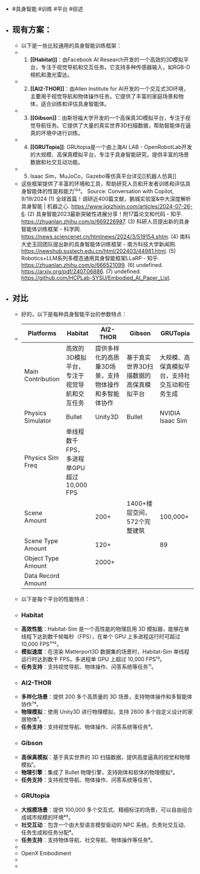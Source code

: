 - #具身智能 #训练 #平台 #综述
- ## 现有方案：
	- 以下是一些比较通用的具身智能训练框架：
	- 1. **[[Habitat]]**：由Facebook AI Research开发的一个高效的3D模拟平台，专注于视觉导航和交互任务。它支持多种传感器输入，如RGB-D相机和激光雷达。
	- 2. **[[AI2-THOR]]**：由Allen Institute for AI开发的一个交互式3D环境，主要用于视觉导航和物体操作任务。它提供了丰富的家庭场景和物体，适合训练和评估具身智能体。
	- 3. **[[Gibson]]**：由斯坦福大学开发的一个高保真3D模拟平台，专注于视觉导航任务。它提供了大量的真实世界3D扫描数据，帮助智能体在逼真的环境中进行训练。
	- 4. **[[GRUTopia]]**: GRUtopia是一个由上海AI LAB - OpenRobotLab开发的大规模、高保真模拟平台，专注于具身智能研究，提供丰富的场景数据和社交互动功能。
	- 5. Isaac Sim，MuJoCo，Gazebo等仿真平台详见[[机器人仿真]]
	- 这些框架提供了丰富的环境和工具，帮助研究人员和开发者训练和评估具身智能体的性能和能力¹²³。
	  Source: Conversation with Copilot, 9/19/2024
	  (1) 全球首篇！调研近400篇文献，鹏城实验室&中大深度解析具身智能 | 机器之心. https://www.jiqizhixin.com/articles/2024-07-26-6.
	  (2) 具身智能2023最新突破性进展分享！附17篇论文和代码 - 知乎. https://zhuanlan.zhihu.com/p/669226987.
	  (3) 科研人员提出新的具身智能体训练框架 - 科学网. https://news.sciencenet.cn/htmlnews/2024/3/519154.shtm.
	  (4) 南科大史玉回团队提出新的具身智能体训练框架 - 南方科技大学新闻网. https://newshub.sustech.edu.cn/html/202403/44981.html.
	  (5) Robotics+LLM系列多模态通用具身智能框架LLaRP - 知乎. https://zhuanlan.zhihu.com/p/666521099.
	  (6) undefined. https://arxiv.org/pdf/2407.06886.
	  (7) undefined. https://github.com/HCPLab-SYSU/Embodied_AI_Paper_List.
- ## 对比
	- 好的，以下是每种具身智能平台的参数特点：
	- | Platforms | Habitat | AI2-THOR | Gibson | GRUTopia |
	  |-|-|-|-|-|
	  | Main Contribution | 高效的3D模拟平台，专注于视觉导航和交互任务 | 提供多样化的高质量3D场景，支持物体操作和多智能体协作 | 基于真实世界3D扫描数据的高保真模拟平台 | 大规模、高保真模拟平台，支持社交互动和任务生成 |
	  | Physics Simulator | Bullet | Unity3D | Bullet | NVIDIA Isaac Sim |
	  | Physics Sim Freq | 单线程数千FPS，多进程单GPU超过10,000 FPS |  |  |  |
	  | Scene Amount |  | 200+ | 1400+楼层空间，572个完整建筑 | 100,000+ |
	  | Scene Type Amount |  | 120+ |  | 89 |
	  | Object Type Amount |  | 2000+ |  |  |
	  | Data Record Amount |  |  |  |  |
	- 以下是每个平台的性能特点：
	- ### Habitat
	- **高效性能**：Habitat-Sim 是一个高性能的物理启用 3D 模拟器，能够在单线程下达到数千帧每秒（FPS），在单个 GPU 上多进程运行时可超过 10,000 FPS¹¹¹²。
	- **模拟速度**：在渲染 Matterport3D 数据集的场景时，Habitat-Sim 单线程运行时达到数千 FPS，多进程单 GPU 上超过 10,000 FPS¹³。
	- **任务支持**：支持视觉导航、物体操作、问答系统等任务¹¹。
	- ### AI2-THOR
	- **多样化场景**：提供 200 多个高质量的 3D 场景，支持物体操作和多智能体协作⁷⁸。
	- **物理模拟**：使用 Unity3D 进行物理模拟，支持 2600 多个自定义设计的家居物体⁷。
	- **任务支持**：支持视觉导航、物体操作、问答系统等任务⁹。
	- ### Gibson
	- **高保真模拟**：基于真实世界的 3D 扫描数据，提供高度逼真的视觉和物理模拟¹。
	- **物理引擎**：集成了 Bullet 物理引擎，支持刚体和软体的物理模拟²。
	- **任务支持**：支持视觉导航、物体操作、问答系统等任务¹。
	- ### GRUtopia
	- **大规模场景**：提供 100,000 多个交互式、精细标注的场景，可以自由组合成城市规模的环境⁴⁵。
	- **社交互动**：包含一个由大型语言模型驱动的 NPC 系统，负责社交互动、任务生成和任务分配⁴。
	- **任务支持**：支持物体导航、社交导航、物体操作等任务⁶。
	-
	- OpenX Embodiment
	-
	-